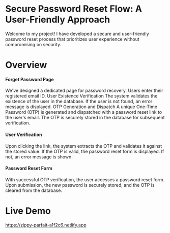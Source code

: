 # Secure Password Reset Flow: A User-Friendly Approach
Welcome to my project! I have developed a secure and user-friendly password reset process that prioritizes user experience without compromising on security.
# Overview
#### Forget Password Page
We've designed a dedicated page for password recovery. Users enter their registered email ID.
User Existence Verification
The system validates the existence of the user in the database.
If the user is not found, an error message is displayed.
OTP Generation and Dispatch
A unique One-Time Password (OTP) is generated and dispatched with a password reset link to the user's email.
The OTP is securely stored in the database for subsequent verification.
#### User Verification
Upon clicking the link, the system extracts the OTP and validates it against the stored value.
If the OTP is valid, the password reset form is displayed. If not, an error message is shown.
#### Password Reset Form
With successful OTP verification, the user accesses a password reset form.
Upon submission, the new password is securely stored, and the OTP is cleared from the database.
# Live Demo
https://zippy-parfait-a1f2c6.netlify.app
